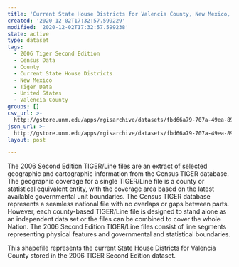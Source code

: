 ```yaml
---
title: 'Current State House Districts for Valencia County, New Mexico, 2006se TIGER'
created: '2020-12-02T17:32:57.599229'
modified: '2020-12-02T17:32:57.599238'
state: active
type: dataset
tags:
  - 2006 Tiger Second Edition
  - Census Data
  - County
  - Current State House Districts
  - New Mexico
  - Tiger Data
  - United States
  - Valencia County
groups: []
csv_url: >-
  http://gstore.unm.edu/apps/rgisarchive/datasets/fbd66a79-707a-49ea-892c-7e3212cbcff9/tgr2006se_vale_sldlcu.derived.csv
json_url: >-
  http://gstore.unm.edu/apps/rgisarchive/datasets/fbd66a79-707a-49ea-892c-7e3212cbcff9/tgr2006se_vale_sldlcu.derived.json
layout: post

---
```

The 2006 Second Edition TIGER/Line files are an extract of selected geographic and cartographic information from the Census TIGER database.  The geographic coverage for a single TIGER/Line file is a county or statistical equivalent entity, with the coverage area based on the latest available governmental unit boundaries. The Census TIGER database represents a seamless national file with no overlaps or gaps between parts.  However, each county-based TIGER/Line file is designed to stand alone as an independent data set or the files can be combined to cover the whole Nation.  The 2006 Second Edition  TIGER/Line files consist of line segments representing physical features and governmental and statistical boundaries.  

This shapefile represents the current State House Districts for Valencia County stored in the 2006 TIGER Second Edition dataset.
